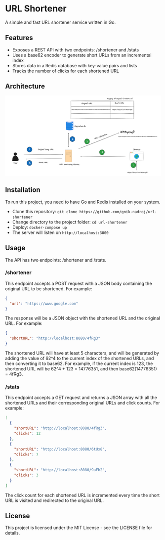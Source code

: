 # URL Shortener

A simple and fast URL shortener service written in Go.

## Features

- Exposes a REST API with two endpoints: /shortener and /stats
- Uses a base62 encoder to generate short URLs from an incremental index
- Stores data in a Redis database with key-value pairs and lists
- Tracks the number of clicks for each shortened URL

## Architecture
![alt text](https://github.com/gnik-nadroj/url-shortener/blob/main/assets/arch.png?raw=true)

## Installation

To run this project, you need to have Go and Redis installed on your system.

- Clone this repository: `git clone https://github.com/gnik-nadroj/url-shortener`
- Change directory to the project folder: `cd url-shortener`
- Deploy: `docker-compose up` 
- The server will listen on `http://localhost:3000`

## Usage

The API has two endpoints: /shortener and /stats.

### /shortener

This endpoint accepts a POST request with a JSON body containing the original URL to be shortened. For example:

```json
{
  "url": "https://www.google.com"
}
```
The response will be a JSON object with the shortened URL and the original URL. For example:

```json
{
  "shortURL": "http://localhost:8080/4fRg3"
}
```

The shortened URL will have at least 5 characters, and will be generated by adding the value of 62^4 to the current index of the shortened URLs, and then converting it to base62. For example, if the current index is 123, the shortened URL will be 62^4 + 123 = 14776351, and then base62(14776351) = 4fRg3.

### /stats
This endpoint accepts a GET request and returns a JSON array with all the shortened URLs and their corresponding original URLs and click counts. For example:

```json
[
  {
    "shortURL": "http://localhost:8080/4fRg3",
    "clicks": 12
  },
  {
    "shortURL": "http://localhost:8080/6tUx8",
    "clicks": 7
  },
  {
    "shortURL": "http://localhost:8080/9aFb2",
    "clicks": 3
  }
]
```
The click count for each shortened URL is incremented every time the short URL is visited and redirected to the original URL.

## License
This project is licensed under the MIT License - see the LICENSE file for details.